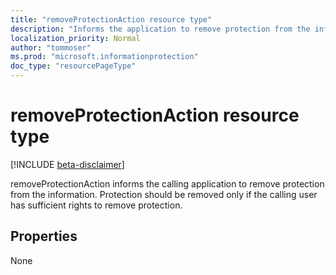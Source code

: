 ```yaml
---
title: "removeProtectionAction resource type"
description: "Informs the application to remove protection from the information."
localization_priority: Normal
author: "tommoser"
ms.prod: "microsoft.informationprotection"
doc_type: "resourcePageType"
---
```


# removeProtectionAction resource type

[!INCLUDE [beta-disclaimer](../../includes/beta-disclaimer.md)]

removeProtectionAction informs the calling application to remove protection from the information. Protection should be removed only if the calling user has sufficient rights to remove protection.

## Properties

None

<!-- uuid: 16cd6b66-4b1a-43a1-adaf-3a886856ed98
2019-02-04 14:57:30 UTC -->
<!-- {
  "type": "#page.annotation",
  "description": "removeProtectionAction resource",
  "keywords": "",
  "section": "documentation",
  "tocPath": ""
}-->